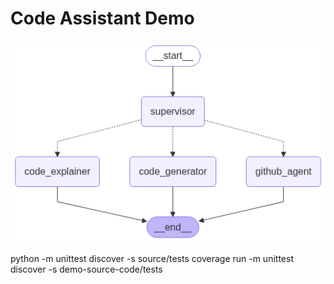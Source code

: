 # Code Assistant Demo

![Orchestration Workflow](public/flow_diagram.png)

python -m unittest discover -s source/tests
coverage run -m unittest discover -s demo-source-code/tests

